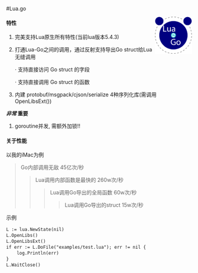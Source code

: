 #Lua.go

<img src="logo.png" align="right" width='100' height='100' />

#### 特性
1. 完美支持Lua原生所有特性(当前lua版本5.4.3)
2. 打通Lua-Go之间的调用，通过反射支持导出Go struct给Lua无缝调用
   
   · 支持直接访问 Go struct 的字段
   
   · 支持直接调用 Go struct 的函数
3. 内建 protobuf/msgpack/cjson/serialize 4种序列化库(需调用OpenLibsExt())

**_非常_ 重要**

1. goroutine并发, 需额外加锁!!

#### 关于性能
以我的iMac为例
> Go内部调用无敌 45亿次/秒
>> Lua调用内部函数是最快的  260w次/秒
>>> Lua调用Go导出的全局函数 60w次/秒
>>>> Lua调用Go导出的struct 15w次/秒

示例
```
L := lua.NewState(nil)
L.OpenLibs()
L.OpenLibsExt()
if err := L.DoFile("examples/test.lua"); err != nil {
    log.Println(err)
}
L.WaitClose()
```

